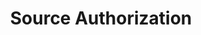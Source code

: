 ---
product-type: "connect"
content-type: "stitch-js-function"
key: "source-authorization-function"
order: 2


title: "Source Authorization"
definition: "authorizeSource(options)"
description: "{{ js.authorize-a-source.description }}"


options:
  - name: "id"
    required: true
    type: "integer"
    description: "The unique identifier for the source. For example: `12345`"

  - name: "ephemeral_token"
    required: false
    type: "string"
    description: "{{ connect.common.attributes.ephemeral-token-js | flatify }}"

  - name: "default_streams"
    required: false
    type: "object"
    description: "{{ connect.common.attributes.default-streams | flatify }}"

examples:
  - type: "Function"
    language: "javascript"
    description: "The code below will first send the user to Stitch and then re-direct to the appropriate third-party to complete an OAuth handshake."
    code: |
      Stitch.authorizeSource({
          "id": 45612,
          "ephemeral_token": "<EPHEMERAL_TOKEN>"
      }).then((result) => {
          console.log(`Integration created, type=${result.type}, id=${result.id}`);
      }).catch((error) => {
          console.log("Integration not created.", error);
      });

  - type: "Result"
    description: |
      Stitch.js will send the user to Stitch and then re-direct to the appropriate third-party to complete an OAuth handshake.

      In this example, the source being authorized is HubSpot (`type: platform.hubspot`).
    image: "connect/js-authorize-source-function-result.png"
    image-caption: "Authorization page in HubSpot application"
---